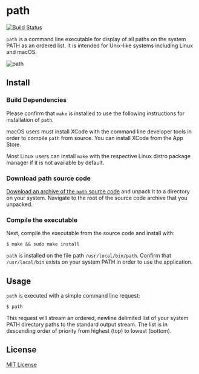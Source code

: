 # path

[![Build Status](https://travis-ci.org/chrissimpkins/path.svg?branch=master)](https://travis-ci.org/chrissimpkins/path)

`path` is a command line executable for display of all paths on the system PATH as an ordered list. It is intended for Unix-like systems including Linux and macOS.

![path](https://user-images.githubusercontent.com/4249591/34450807-036fe1b6-ece2-11e7-9841-69c175ecc5b3.png)

## Install

### Build Dependencies

Please confirm that `make` is installed to use the following instructions for installation of `path`. 

macOS users must install XCode with the command line developer tools in order to compile `path` from source. You can install XCode from the App Store.

Most Linux users can install `make` with the respective Linux distro package manager if it is not available by default.

### Download path source code

[Download an archive of the `path` source code](https://github.com/chrissimpkins/path/releases/latest) and unpack it to a directory on your system.  Navigate to the root of the source code archive that you unpacked.

### Compile the executable

Next, compile the executable from the source code and install with:

```text
$ make && sudo make install
```

`path` is installed on the file path `/usr/local/bin/path`. Confirm that `/usr/local/bin` exists on your system PATH in order to use the application.

## Usage

`path` is executed with a simple command line request:

```text
$ path
```

This request will stream an ordered, newline delimited list of your system PATH directory paths to the standard output stream. The list is in descending order of priority from highest (top) to lowest (bottom).

## License

[MIT License](https://github.com/chrissimpkins/path/blob/master/LICENSE)